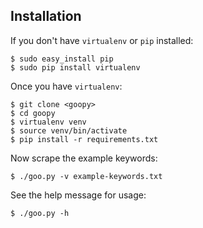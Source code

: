 ## Installation

If you don't have `virtualenv` or `pip` installed:

    $ sudo easy_install pip
    $ sudo pip install virtualenv

Once you have `virtualenv`:

    $ git clone <goopy>
    $ cd goopy
    $ virtualenv venv
    $ source venv/bin/activate
    $ pip install -r requirements.txt

Now scrape the example keywords:

    $ ./goo.py -v example-keywords.txt

See the help message for usage:

    $ ./goo.py -h
